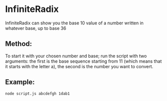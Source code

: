 # InfiniteRadix
InfiniteRadix can show you the base 10 value of a number written in whatever base, up to base 36


## Method: ##
To start it with your chosen number and base; run the script with two arguments: the first is the base sequence starting from 11 (which means that it starts with the letter a), the second is the number you want to convert.


## Example: ##
```node script.js abcdefgh 1dab1```
